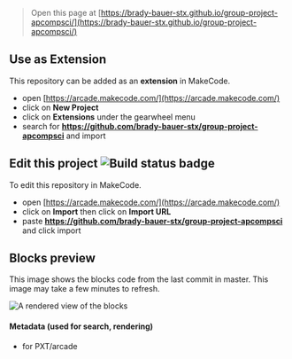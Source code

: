  


> Open this page at [https://brady-bauer-stx.github.io/group-project-apcompsci/](https://brady-bauer-stx.github.io/group-project-apcompsci/)

## Use as Extension

This repository can be added as an **extension** in MakeCode.

* open [https://arcade.makecode.com/](https://arcade.makecode.com/)
* click on **New Project**
* click on **Extensions** under the gearwheel menu
* search for **https://github.com/brady-bauer-stx/group-project-apcompsci** and import

## Edit this project ![Build status badge](https://github.com/brady-bauer-stx/group-project-apcompsci/workflows/MakeCode/badge.svg)

To edit this repository in MakeCode.

* open [https://arcade.makecode.com/](https://arcade.makecode.com/)
* click on **Import** then click on **Import URL**
* paste **https://github.com/brady-bauer-stx/group-project-apcompsci** and click import

## Blocks preview

This image shows the blocks code from the last commit in master.
This image may take a few minutes to refresh.

![A rendered view of the blocks](https://github.com/brady-bauer-stx/group-project-apcompsci/raw/master/.github/makecode/blocks.png)

#### Metadata (used for search, rendering)

* for PXT/arcade
<script src="https://makecode.com/gh-pages-embed.js"></script><script>makeCodeRender("{{ site.makecode.home_url }}", "{{ site.github.owner_name }}/{{ site.github.repository_name }}");</script>
